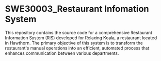# SWE30003_Restaurant Infomation System
This repository contains the source code for a comprehensive Restaurant Information System (RIS) developed for Relaxing Koala, a restaurant located in Hawthorn. The primary objective of this system is to transform the restaurant's manual operations into an efficient, automated process that enhances communication between various departments.
